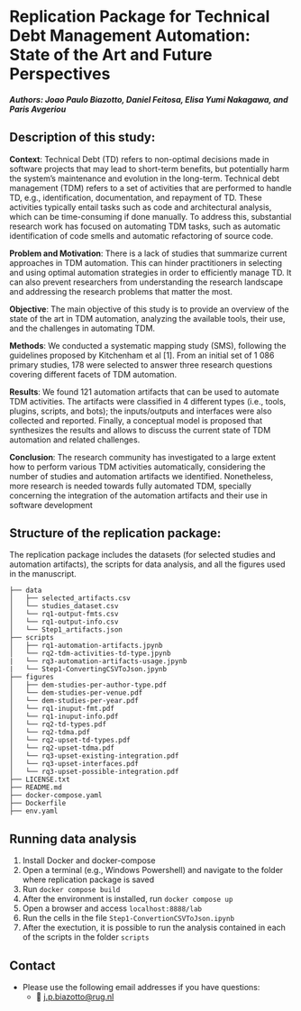 # Replication Package for Technical Debt Management Automation: State of the Art and Future Perspectives

##### Authors: Joao Paulo Biazotto, Daniel Feitosa, Elisa Yumi Nakagawa, and Paris Avgeriou

## Description of this study:

__Context__: Technical Debt (TD) refers to non-optimal decisions made in software projects
that may lead to short-term benefits, but potentially harm the system’s maintenance
and evolution in the long-term. Technical debt management (TDM) refers to a set of
activities that are performed to handle TD, e.g., identification, documentation, and
repayment of TD. These activities typically entail tasks such as code and architectural
analysis, which can be time-consuming if done manually. To address this, substantial
research work has focused on automating TDM tasks, such as automatic identification
of code smells and automatic refactoring of source code.

__Problem and Motivation__: There is a lack of studies that summarize current
approaches in TDM automation. This can hinder practitioners in selecting and using
optimal automation strategies in order to efficiently manage TD. It can also prevent
researchers from understanding the research landscape and addressing the research
problems that matter the most.

__Objective__: The main objective of this study is to provide an overview of the state of the
art in TDM automation, analyzing the available tools, their use, and the challenges in
automating TDM.

__Methods__: We conducted a systematic mapping study (SMS), following the guidelines
proposed by Kitchenham et al [1]. From an initial set of 1 086 primary studies, 178 were
selected to answer three research questions covering different facets of TDM
automation.

__Results__: We found 121 automation artifacts that can be used to automate TDM
activities. The artifacts were classified in 4 different types (i.e., tools, plugins, scripts,
and bots); the inputs/outputs and interfaces were also collected and reported. Finally, a
conceptual model is proposed that synthesizes the results and allows to discuss the
current state of TDM automation and related challenges.

__Conclusion__: The research community has investigated to a large extent how to
perform various TDM activities automatically, considering the number of studies and
automation artifacts we identified. Nonetheless, more research is needed towards fully
automated TDM, specially concerning the integration of the automation artifacts and
their use in software development

## Structure of the replication package:

The replication package includes the datasets (for selected studies and automation artifacts), the scripts for data analysis, and all the figures used in the manuscript.

```
├── data
│   ├── selected_artifacts.csv
│   └── studies_dataset.csv
│   └── rq1-output-fmts.csv
│   └── rq1-output-info.csv
│   └── Step1_artifacts.json
├── scripts
│   ├── rq1-automation-artifacts.jpynb
│   └── rq2-tdm-activities-td-type.jpynb
|   └── rq3-automation-artifacts-usage.jpynb
|   └── Step1-ConvertingCSVToJson.jpynb
├── figures
│   ├── dem-studies-per-author-type.pdf
│   └── dem-studies-per-venue.pdf
│   └── dem-studies-per-year.pdf
│   └── rq1-inuput-fmt.pdf
│   └── rq1-inuput-info.pdf
│   └── rq2-td-types.pdf
│   └── rq2-tdma.pdf
│   └── rq2-upset-td-types.pdf
│   └── rq2-upset-tdma.pdf
│   └── rq3-upset-existing-integration.pdf
│   └── rq3-upset-interfaces.pdf
│   └── rq3-upset-possible-integration.pdf
├── LICENSE.txt
├── README.md
├── docker-compose.yaml
├── Dockerfile
├── env.yaml

```

## Running data analysis

1. Install Docker and docker-compose
2. Open a terminal (e.g., Windows Powershell) and navigate to the folder where replication package is saved
3. Run ``docker compose build``
4. After the environment is installed, run ``docker compose up``
5. Open a browser and access ``localhost:8888/lab``
6. Run the cells in the file ``Step1-ConvertionCSVToJson.ipynb``
7. After the exectution, it is possible to run the analysis contained in each of the scripts in the folder ``scripts``


## Contact

- Please use the following email addresses if you have questions:
    - :email: <j.p.biazotto@rug.nl>

